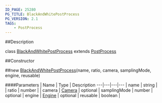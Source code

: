 ```yaml
---
ID_PAGE: 25280
PG_TITLE: BlackAndWhitePostProcess
PG_VERSION: 2.1
TAGS:
    - PostProcess
---
```

##Description

class [BlackAndWhitePostProcess](/classes/2.2/BlackAndWhitePostProcess) extends [PostProcess](/classes/2.2/PostProcess)



##Constructor

##new [BlackAndWhitePostProcess](/classes/2.2/BlackAndWhitePostProcess)(name, ratio, camera, samplingMode, engine, reusable)



####Parameters
 | Name | Type | Description
---|---|---|---
 | name | string | 
 | ratio | number | 
 | camera | [Camera](/classes/2.2/Camera) | 
optional | samplingMode | number | 
optional | engine | [Engine](/classes/2.2/Engine) | 
optional | reusable | boolean | 

